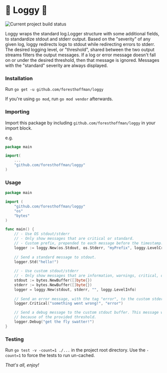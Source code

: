 # 🌲 Loggy 🌲

![Current project build status](https://github.com/foresthoffman/loggy/actions/workflows/go.yml/badge.svg)

Loggy wraps the standard log.Logger structure with some additional fields, to standardize stdout and stderr output. Based on the "severity" of any given log, loggy redirects logs to stdout while redirecting errors to stderr. The desired logging level, or "threshold", shared between the two output streams filters the output messages. If a log or error message doesn't fall on or under the desired threshold, then that message is ignored. Messages with the "standard" severity are always displayed.

### Installation

Run `go get -u github.com/foresthoffman/loggy`

If you're using `go mod`, run `go mod vendor` afterwards.

### Importing

Import this package by including `github.com/foresthoffman/loggy` in your import block.

e.g.

```go
package main

import(
    ...
    "github.com/foresthoffman/loggy"
)
```

### Usage

```go
package main

import (
	"github.com/foresthoffman/loggy"
	"os"
	"bytes"
)

func main() {
	// - Use OS stdout/stderr
	// - Only show messages that are critical or standard.
	// - Custom prefix, prepended to each message before the timestamp.
	logger := loggy.New(os.Stdout, os.Stderr, "myPrefix", loggy.LevelCritical)
	
	// Send a standard message to stdout.
	logger.Std("hello!")
	
	// - Use custom stdout/stderr
	// - Only show messages that are information, warnings, critical, or standard.
	stdout := bytes.NewBuffer([]byte{})
	stderr := bytes.NewBuffer([]byte{})
	logger = loggy.New(stdout, stderr, "", loggy.LevelInfo)
	
	// Send an error message, with the tag "error", to the custom stderr buffer.
	logger.Critical("something went wrong!", "error")

	// Send a debug message to the custom stdout buffer. This message will be ignored
	// because of the provided threshold.
	logger.Debug("get the fly swatter!")
}
```

### Testing

Run `go test -v -count=1 ./...` in the project root directory. Use the `-count=1` to force the tests to run un-cached.

_That's all, enjoy!_